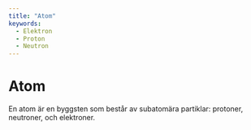 ```yaml
---
title: "Atom"
keywords:
  - Elektron
  - Proton
  - Neutron
---
```


# Atom
En atom är en byggsten som består av subatomära partiklar: protoner, neutroner, och elektroner. 

